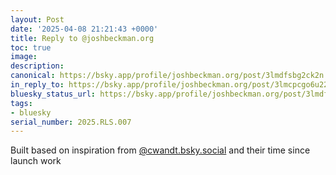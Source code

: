 ```yaml
---
layout: Post
date: '2025-04-08 21:21:43 +0000'
title: Reply to @joshbeckman.org
toc: true
image:
description:
canonical: https://bsky.app/profile/joshbeckman.org/post/3lmdfsbg2ck2n
in_reply_to: https://bsky.app/profile/joshbeckman.org/post/3lmcpcgo6u22v
bluesky_status_url: https://bsky.app/profile/joshbeckman.org/post/3lmdfsbg2ck2n
tags:
- bluesky
serial_number: 2025.RLS.007
---
```

Built based on inspiration from [@cwandt.bsky.social](https://bsky.app/profile/did:plc:k6vw26c4c26rez7pja4bxhys) and their time since launch work

